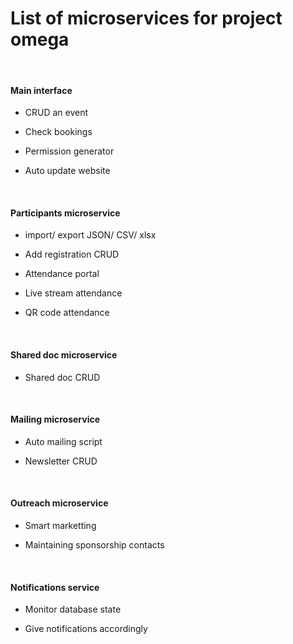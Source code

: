 # List of microservices for project omega


<br />
 

#### Main interface


* CRUD an event

* Check bookings

* Permission generator

* Auto update website

<br />

#### Participants microservice

* import/ export JSON/ CSV/ xlsx

* Add registration CRUD

* Attendance portal

* Live stream attendance

* QR code attendance

<br />

#### Shared doc microservice

* Shared doc CRUD

<br />

#### Mailing microservice

* Auto mailing script

* Newsletter CRUD

<br />

#### Outreach microservice

* Smart marketting

* Maintaining sponsorship contacts

<br />

#### Notifications service

* Monitor database state

* Give notifications accordingly
